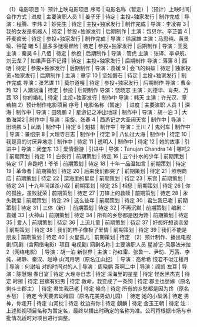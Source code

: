（1）电影项目 
1）预计上映电影项目
序号 | 电影名称（暂定）|（预计）上映时间|合作方式 | 进度 | 主要演职人员
1 | 姜子牙 | 待定 | 主投+独家发行 | 制作完成 | 导演：程腾、李炜
2 | 妙先生 | 待定 | 主投+独家发行 | 制作完成 | 导演：李凌霄
3 | 我的女友是机器人 | 待定 | 参投+独家发行 | 后期制作 | 主演：包贝尔、辛芷蕾
4 | 荞麦疯长 | 待定 | 参投+独家发行 | 制作完成 | 导演：徐展雄
主演：马思纯、黄景瑜、钟楚
曦
5 | 墨多多谜境冒险 | 待定 | 参投+独家发行 | 后期制作 | 导演：王竞
主演：秦昊
6 | 八佰 | 待定 | 参投 | 后期制作 | 导演：管虎
主演：张译、李卓航、刘云龙
7 | 如果声音不记得 | 待定 | 主投+独家发行 | 后期制作
导演：落落
8 | 西晒 | 待定 | 参投+独家发行 | 后期制作 | 导演：袁媛
9 | 会飞的蚂蚁 | 待定 | 独家投资+独家发行 | 后期制作 | 主演：章宇
10 | 坚如磐石 | 待定 | 主投+独家发行 | 制作完成
导演：张艺谋
11 | 莫尔道嘎 | 待定 | 参投+独家发行 | 后期制作
导演：曹金玲
12 | 人潮汹涌 | 待定 | 参投 | 后期制作
导演：饶晓志
主演：刘德华、肖央、万茜
13 | 你的婚礼 | 待定 | 主投+独家发行 | 制作中
导演：韩天
主演：许光汉、章若楠
2）预计制作电影项目
序号 | 电影名称（暂定） | 进度 | 主要演职 人员
1 | 深海 | 制作中 | 导演：田晓鹏
2 | 星游记之冲出地球 | 制作中 | 导演：胡一泊
3 | 大鱼海棠2 | 制作中 | 导演：梁旋、张春
4 | 西游记之大圣闹天宫 | 制作中 | 导演：田晓鹏
5 | 凤凰 | 制作中 | 待定
6 | 魁拔 | 制作中 | 导演：王川
7 | 鬼列车 | 制作中 | 导演：景绍宗
8 | 大理寺日志 | 制作中 | 待定
9 | 八仙过大海 | 制作中 | 待定
10 | 我是真的讨厌异地恋 | 制作中 | 待定
11 | 透明人 | 制作中 | 待定
12 | 她的故事 | 引进中 | 导演：闵奎东
13 | 爱情洄游 | 引进中 | 导演：Tanujan Chandra
14 | 哪吒2 | 前期策划 | 待定
15 | 白夜行 | 前期策划 | 待定
16 | 五个扑水的少年 | 前期策划 | 待定
17 | 奔跑吧！爷爷 | 前期策划 | 待定
18 | 十年一品温如言 | 前期策划 | 待定
19 | 革命者 | 前期策划 | 待定
20 | 后来我们都哭了 | 前期策划 | 待定
21 | 照明商店 | 前期策划 | 待定
22 | 深海里的星星 | 前期策划 | 待定
23 | 东宫 | 前期策划 | 待定
24 | 十九年间谋杀小叙 | 前期策划 | 待定
25 | 相思 | 前期策划 | 待定
26 | 你的孤独，虽败犹荣 | 前期策划 | 待定
27 | 刀锋上的救赎 | 前期策划 | 待定
28 | 永失我爱 | 前期策划 | 待定
29 | 这么些年 | 前期策划 | 待定
30 | 君生我已老 | 前期策划 | 待定
31 | 三体（新） | 前期策划 | 待定
32 | 不再沉默 | 前期策划 | 编剧：袁媛
33 | 火神山 | 前期策划 | 待定
34 | 所有的乡愁都是因为馋 | 前期策划 | 待定
35 | 爱人 | 前期策划 | 待定
36 | 上流儿童 | 前期策划 | 待定
37 | 好想好想谈恋爱 | 前期策划 | 待定
38 | 我们的样子像极了爱情 | 前期策划 | 待定
39 | 我们不能是朋友 | 前期策划 | 待定
40 | 火星孤儿 | 前期策划 | 待定
（2）预计制作、播出电视剧/网剧（含网络电影）项目
电视剧/ 网剧名称 | 主要演职人员
星游记-风暴法米拉2（网络电影） | 导演：胡一泊
新世界 | 主演：孙红雷、张鲁一、尹昉、万茜、李
纯、胡静、秦汉、赵峥
山河月明（原名江山纪） | 导演：高希希
恨君不似江楼月 | 导演：何澍培
对的时间对的人 | 导演：周晓鹏
茶啊二中 | 导演：阎凯
左耳 | 导演：陈慧翎
春日宴 | 待定
大理寺日志 | 待定
深海里的星星 | 待定
怪医黑杰克 | 待定
时擦 | 待定
田螺有妇男 | 待定
救命，我变成了一条狗 | 待定
郡主也愁嫁（原名剩斗士郡主） | 待定
君生我已老 | 待定
候鸟 | 待定
所有的乡愁都是因为馋（原名乡愁） | 待定
今天要去幼稚园（原名花美男幼儿园） | 待定
她的小梨涡 | 待定
男神，你走开 | 待定
山河枕 | 待定
枕边有你 | 待定
麒麟 | 待定
金玉王朝 | 待定
注：上述影视项目名称为暂定名，最终以播出时确定的名称为准。公司将根据市场与审批情况适时对项目进行调整。